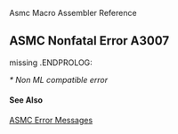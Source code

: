 Asmc Macro Assembler Reference

## ASMC Nonfatal Error A3007

missing .ENDPROLOG:

_* Non ML compatible error_

#### See Also

[ASMC Error Messages](readme.md)